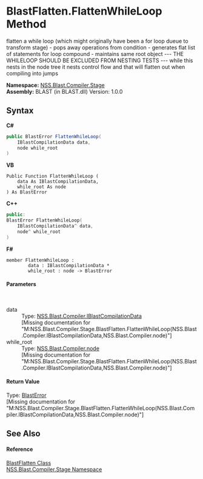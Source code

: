 # BlastFlatten.FlattenWhileLoop Method 
 

flatten a while loop (which might originally have been a for loop dueue to transform stage) - pops away operations from condition - generates flat list of statements for loop compound - maintains same root object --- THE WHILELOOP SHOULD BE EXCLUDED FROM NESTING TESTS --- while this nests in the node tree it nests control flow and that will flatten out when compiling into jumps

**Namespace:**&nbsp;<a href="f44e629d-16ad-ce78-c6d1-bb239589698b">NSS.Blast.Compiler.Stage</a><br />**Assembly:**&nbsp;BLAST (in BLAST.dll) Version: 1.0.0

## Syntax

**C#**<br />
``` C#
public BlastError FlattenWhileLoop(
	IBlastCompilationData data,
	node while_root
)
```

**VB**<br />
``` VB
Public Function FlattenWhileLoop ( 
	data As IBlastCompilationData,
	while_root As node
) As BlastError
```

**C++**<br />
``` C++
public:
BlastError FlattenWhileLoop(
	IBlastCompilationData^ data, 
	node^ while_root
)
```

**F#**<br />
``` F#
member FlattenWhileLoop : 
        data : IBlastCompilationData * 
        while_root : node -> BlastError 

```


#### Parameters
&nbsp;<dl><dt>data</dt><dd>Type: <a href="d2afd70e-15cd-df6e-c1b9-6e1d3e9552bd">NSS.Blast.Compiler.IBlastCompilationData</a><br />\[Missing <param name="data"/> documentation for "M:NSS.Blast.Compiler.Stage.BlastFlatten.FlattenWhileLoop(NSS.Blast.Compiler.IBlastCompilationData,NSS.Blast.Compiler.node)"\]</dd><dt>while_root</dt><dd>Type: <a href="7dc9b7e9-64ad-f224-ae1a-4e6639739f56">NSS.Blast.Compiler.node</a><br />\[Missing <param name="while_root"/> documentation for "M:NSS.Blast.Compiler.Stage.BlastFlatten.FlattenWhileLoop(NSS.Blast.Compiler.IBlastCompilationData,NSS.Blast.Compiler.node)"\]</dd></dl>

#### Return Value
Type: <a href="db8cb631-f3f7-e809-8853-bc1b825061a7">BlastError</a><br />\[Missing <returns> documentation for "M:NSS.Blast.Compiler.Stage.BlastFlatten.FlattenWhileLoop(NSS.Blast.Compiler.IBlastCompilationData,NSS.Blast.Compiler.node)"\]

## See Also


#### Reference
<a href="5e535458-0260-538b-7dfb-a65a5dcfc2c3">BlastFlatten Class</a><br /><a href="f44e629d-16ad-ce78-c6d1-bb239589698b">NSS.Blast.Compiler.Stage Namespace</a><br />